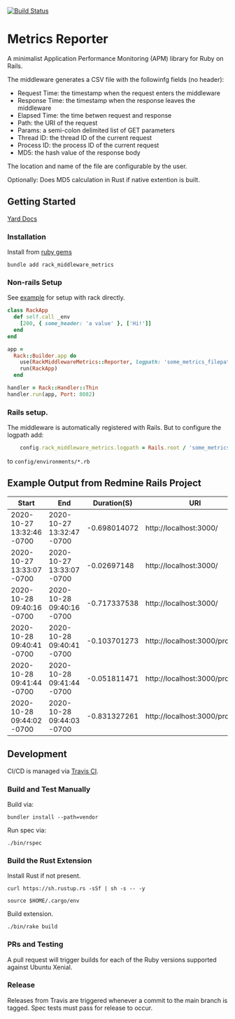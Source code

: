 [![Build Status](https://travis-ci.com/reedjosh/RackMiddlewareMetrics.svg?branch=main)](https://travis-ci.com/reedjosh/RackMiddlewareMetrics)
# Metrics Reporter
A minimalist Application Performance Monitoring (APM) library for Ruby on Rails.


The middleware generates a CSV file with the followinfg fields (no header):
- Request Time: the timestamp when the request enters the middleware
- Response Time: the timestamp when the response leaves the middleware
- Elapsed Time: the time betwen request and response
- Path: the URI of the request
- Params: a semi-colon delimited list of GET parameters
- Thread ID: the thread ID of the current request
- Process ID: the process ID of the current request
- MD5: the hash value of the response body

The location and name of the file are configurable by the user. 

Optionally: Does MD5 calculation in Rust if native extention is built.

## Getting Started

[Yard Docs](https://rubydoc.info/github/reedjosh/RackMiddlewareMetrics)

### Installation
Install from [ruby gems](https://rubygems.org/gems/rack_middleware_metrics)

`bundle add rack_middleware_metrics`

### Non-rails Setup
See [example](https://github.com/reedjosh/RackMiddlewareMetrics/blob/main/example/thin_rack_app.rb) for setup with rack directly.
```ruby
class RackApp
  def self.call _env
    [200, { some_header: 'a value' }, ['Hi!']]
  end
end

app =
  Rack::Builder.app do
    use(RackMiddlewareMetrics::Reporter, logpath: 'some_metrics_filepath.csv')
    run(RackApp)
  end

handler = Rack::Handler::Thin
handler.run(app, Port: 8082)
```

### Rails setup.
The middleware is automatically registered with Rails. But to configure the logpath add:
``` ruby
    config.rack_middleware_metrics.logpath = Rails.root / 'some_metrics_filepath.csv'
```
to `config/environments/*.rb`

## Example Output from Redmine Rails Project

| Start                   | End                     | Duration(S) | URI                          | Params               | Thread       | PID | MD5                             |
|-------------------------|-------------------------|-------------|------------------------------|----------------------|--------------|-----|---------------------------------|
|2020-10-27 13:32:46 -0700|2020-10-27 13:32:47 -0700|-0.698014072 |http://localhost:3000/        |                      |55890640      |18581|1724d0f493f9ed2e191d9aeb49df0f4c |
|2020-10-27 13:33:07 -0700|2020-10-27 13:33:07 -0700|-0.02697148  |http://localhost:3000/        |                      |70368509891620|18581|80eabd1e0373408b0a40b08b0eec6c3f |
|2020-10-28 09:40:16 -0700|2020-10-28 09:40:16 -0700|-0.717337538 |http://localhost:3000/        |                      |55777940      |16173|89ab1d3fcc2d9dcdef4a50d79e9dcaff |
|2020-10-28 09:40:41 -0700|2020-10-28 09:40:41 -0700|-0.103701273 |http://localhost:3000/projects|                      |55777940      |16173|d2ddd9efc455f83cb24060e6593d6c6c |
|2020-10-28 09:41:44 -0700|2020-10-28 09:41:44 -0700|-0.051811471 |http://localhost:3000/projects|blah=funk             |70368510966560|16173|eb2dacf2043e866a9e8925e53d471e6f |
|2020-10-28 09:44:02 -0700|2020-10-28 09:44:03 -0700|-0.831327261 |http://localhost:3000/projects|blah=funk;blah2=2funky|55777780      |17355|40895fa7af099cae3f48b27f149beb30 |


## Development

CI/CD is managed via [Travis CI](https://travis-ci.com/github/reedjosh/RackMiddlewareMetrics).

### Build and Test Manually
Build via:

`bundler install --path=vendor`

Run spec via:

`./bin/rspec`

### Build the Rust Extension
Install Rust if not present.

`curl https://sh.rustup.rs -sSf | sh -s -- -y`

`source $HOME/.cargo/env`

Build extension.

`./bin/rake build`

### PRs and Testing
A pull request will trigger builds for each of the Ruby versions supported against Ubuntu Xenial.

### Release
Releases from Travis are triggered whenever a commit to the main branch is tagged. Spec tests must pass for release to occur.
